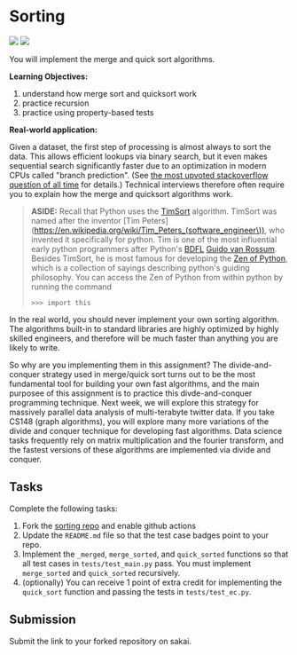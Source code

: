 # Sorting
[![](https://github.com/jxviergonzalez/sorting/workflows/tests/badge.svg)](https://github.com/jxviergonzalez/sorting/actions?query=workflow%3Atests)
[![](https://github.com/jxviergonzalez/sorting/workflows/extra_credit/badge.svg)](https://github.com/jxviergonzalez/sorting/actions?query=workflow%3Atests)

You will implement the merge and quick sort algorithms.

**Learning Objectives:**

1. understand how merge sort and quicksort work
1. practice recursion
1. practice using property-based tests

**Real-world application:**

Given a dataset, the first step of processing is almost always to sort the data.
This allows efficient lookups via binary search,
but it even makes sequential search significantly faster due to an optimization in modern CPUs called "branch prediction".
(See [the most upvoted stackoverflow question of all time](https://stackoverflow.com/questions/11227809/why-is-processing-a-sorted-array-faster-than-processing-an-unsorted-array) for details.)
Technical interviews therefore often require you to explain how the merge and quicksort algorithms work.

> **ASIDE:**
> Recall that Python uses the [TimSort](https://en.wikipedia.org/wiki/Timsort) algorithm.
> TimSort was named after the inventor [Tim Peters](https://en.wikipedia.org/wiki/Tim_Peters_(software_engineer\)),
> who invented it specifically for python.
> Tim is one of the most influential early python programmers after Python's [BDFL](https://en.wikipedia.org/wiki/Benevolent_dictator_for_life) [Guido van Rossum](https://en.wikipedia.org/wiki/Guido_van_Rossum).
> Besides TimSort, he is most famous for developing the [Zen of Python](https://en.wikipedia.org/wiki/Zen_of_Python),
> which is a collection of sayings describing python's guiding philosophy.
> You can access the Zen of Python from within python by running the command
> ```
> >>> import this
> ```

In the real world, you should never implement your own sorting algorithm.
The algorithms built-in to standard libraries are highly optimized by highly skilled engineers,
and therefore will be much faster than anything you are likely to write.

So why are you implementing them in this assignment?
The divide-and-conquer strategy used in merge/quick sort turns out to be the most fundamental tool for building your own fast algorithms,
and the main purposee of this assignment is to practice this divde-and-conquer programming technique.
Next week, we will explore this strategy for massively parallel data analysis of multi-terabyte twitter data.
If you take CS148 (graph algorithms), you will explore many more variations of the divide and conquer technique for developing fast algorithms.
Data science tasks frequently rely on matrix multiplication and the fourier transform,
and the fastest versions of these algorithms are implemented via divide and conquer.

## Tasks

Complete the following tasks:

1. Fork the [sorting repo](https://github.com/mikeizbicki/sorting) and enable github actions
1. Update the `README.md` file so that the test case badges point to your repo.
1. Implement the `_merged`, `merge_sorted`, and `quick_sorted` functions so that all test cases in `tests/test_main.py` pass.
   You must implement `merge_sorted` and `quick_sorted` recursively.
1. (optionally)
   You can receive 1 point of extra credit for implementing the `quick_sort` function and passing the tests in `tests/test_ec.py`.

## Submission

Submit the link to your forked repository on sakai.
